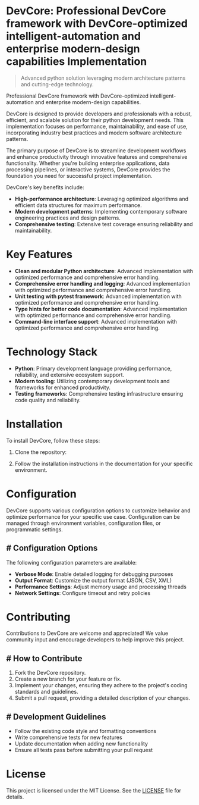 <!-- fallback_DevCore_20250803155947_16788 -->

# DevCore: Professional DevCore framework with DevCore-optimized intelligent-automation and enterprise modern-design capabilities Implementation
> Advanced python solution leveraging modern architecture patterns and cutting-edge technology.

Professional DevCore framework with DevCore-optimized intelligent-automation and enterprise modern-design capabilities.

DevCore is designed to provide developers and professionals with a robust, efficient, and scalable solution for their python development needs. This implementation focuses on performance, maintainability, and ease of use, incorporating industry best practices and modern software architecture patterns.

The primary purpose of DevCore is to streamline development workflows and enhance productivity through innovative features and comprehensive functionality. Whether you're building enterprise applications, data processing pipelines, or interactive systems, DevCore provides the foundation you need for successful project implementation.

DevCore's key benefits include:

* **High-performance architecture**: Leveraging optimized algorithms and efficient data structures for maximum performance.
* **Modern development patterns**: Implementing contemporary software engineering practices and design patterns.
* **Comprehensive testing**: Extensive test coverage ensuring reliability and maintainability.

# Key Features

* **Clean and modular Python architecture**: Advanced implementation with optimized performance and comprehensive error handling.
* **Comprehensive error handling and logging**: Advanced implementation with optimized performance and comprehensive error handling.
* **Unit testing with pytest framework**: Advanced implementation with optimized performance and comprehensive error handling.
* **Type hints for better code documentation**: Advanced implementation with optimized performance and comprehensive error handling.
* **Command-line interface support**: Advanced implementation with optimized performance and comprehensive error handling.

# Technology Stack

* **Python**: Primary development language providing performance, reliability, and extensive ecosystem support.
* **Modern tooling**: Utilizing contemporary development tools and frameworks for enhanced productivity.
* **Testing frameworks**: Comprehensive testing infrastructure ensuring code quality and reliability.

# Installation

To install DevCore, follow these steps:

1. Clone the repository:


2. Follow the installation instructions in the documentation for your specific environment.

# Configuration

DevCore supports various configuration options to customize behavior and optimize performance for your specific use case. Configuration can be managed through environment variables, configuration files, or programmatic settings.

## # Configuration Options

The following configuration parameters are available:

* **Verbose Mode**: Enable detailed logging for debugging purposes
* **Output Format**: Customize the output format (JSON, CSV, XML)
* **Performance Settings**: Adjust memory usage and processing threads
* **Network Settings**: Configure timeout and retry policies

# Contributing

Contributions to DevCore are welcome and appreciated! We value community input and encourage developers to help improve this project.

## # How to Contribute

1. Fork the DevCore repository.
2. Create a new branch for your feature or fix.
3. Implement your changes, ensuring they adhere to the project's coding standards and guidelines.
4. Submit a pull request, providing a detailed description of your changes.

## # Development Guidelines

* Follow the existing code style and formatting conventions
* Write comprehensive tests for new features
* Update documentation when adding new functionality
* Ensure all tests pass before submitting your pull request

# License

This project is licensed under the MIT License. See the [LICENSE](https://github.com/AbdullahRashid133/DevCore/blob/main/LICENSE) file for details.
